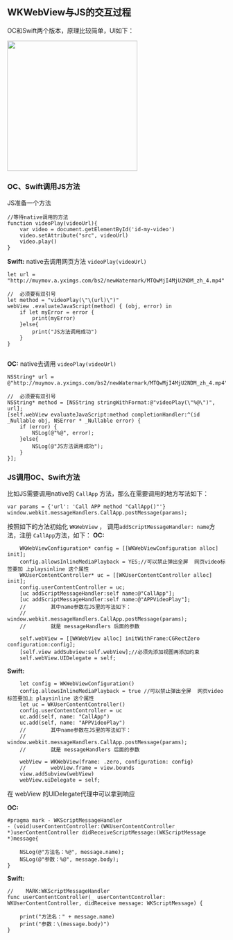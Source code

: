 ## WKWebView与JS的交互过程

OC和Swift两个版本，原理比较简单，UI如下：

<img src="page.jpg" width="300" align=center />

### OC、Swift调用JS方法

JS准备一个方法

```
//等待native调用的方法
function videoPlay(videoUrl){
	var video = document.getElementById('id-my-video')
	video.setAttribute("src", videoUrl)
	video.play()
}

```

**Swift:** native去调用网页方法 `videoPlay(videoUrl)`

```
let url = "http://muymov.a.yximgs.com/bs2/newWatermark/MTQwMjI4MjU2NDM_zh_4.mp4"
      
//  必须要有双引号
let method = "videoPlay(\"\(url)\")"
webView .evaluateJavaScript(method) { (obj, error) in
	if let myError = error {
		print(myError)
	}else{
		print("JS方法调用成功")
	}
}
            
```

**OC:** native去调用 `videoPlay(videoUrl)`

```
NSString* url = @"http://muymov.a.yximgs.com/bs2/newWatermark/MTQwMjI4MjU2NDM_zh_4.mp4";

//  必须要有双引号
NSString* method = [NSString stringWithFormat:@"videoPlay(\"%@\")", url];
[self.webView evaluateJavaScript:method completionHandler:^(id _Nullable obj, NSError * _Nullable error) {
	if (error) {
		NSLog(@"%@", error);
	}else{
		NSLog(@"JS方法调用成功");
	}
}];
```

### JS调用OC、Swift方法

比如JS需要调用native的 `CallApp` 方法，那么在需要调用的地方写法如下：

```
var params = {'url': 'Call APP method "CallApp()"'}
window.webkit.messageHandlers.CallApp.postMessage(params);

```

按照如下的方法初始化 `WKWebView` ， 调用`addScriptMessageHandler: name`方法，注册 `CallApp`方法，如下：
**OC:**


```
    WKWebViewConfiguration* config = [[WKWebViewConfiguration alloc] init];
    config.allowsInlineMediaPlayback = YES;//可以禁止弹出全屏  网页video标签要加 上playsinline 这个属性
    WKUserContentController* uc = [[WKUserContentController alloc] init];
    config.userContentController = uc;
    [uc addScriptMessageHandler:self name:@"CallApp"];
    [uc addScriptMessageHandler:self name:@"APPVideoPlay"];
    //        其中name参数在JS里的写法如下：
    //        window.webkit.messageHandlers.CallApp.postMessage(params);
    //        就是 messageHandlers 后面的参数
    
    self.webView = [[WKWebView alloc] initWithFrame:CGRectZero configuration:config];
    [self.view addSubview:self.webView];//必须先添加视图再添加约束
    self.webView.UIDelegate = self;
```

**Swift:**

```
	let config = WKWebViewConfiguration()
	config.allowsInlineMediaPlayback = true //可以禁止弹出全屏  网页video标签要加上 playsinline 这个属性
	let uc = WKUserContentController()
	config.userContentController = uc
	uc.add(self, name: "CallApp")
	uc.add(self, name: "APPVideoPlay")
	//        其中name参数在JS里的写法如下：
	//        window.webkit.messageHandlers.CallApp.postMessage(params);
	//        就是 messageHandlers 后面的参数
        
	webView = WKWebView(frame: .zero, configuration: config)
	//        webView.frame = view.bounds
	view.addSubview(webView)
	webView.uiDelegate = self;
```

在 webView 的UIDelegate代理中可以拿到响应

**OC:**

```
#pragma mark - WKScriptMessageHandler
- (void)userContentController:(WKUserContentController *)userContentController didReceiveScriptMessage:(WKScriptMessage *)message{
    
    NSLog(@"方法名：%@", message.name);
    NSLog(@"参数：%@", message.body);
}
```

**Swift:**

```
//    MARK:WKScriptMessageHandler
func userContentController(_ userContentController: WKUserContentController, didReceive message: WKScriptMessage) {
        
	print("方法名：" + message.name)
	print("参数：\(message.body)")
}
```


